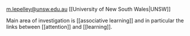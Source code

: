 m.lepelley@unsw.edu.au [[University of New South Wales|UNSW]]

Main area of investigation is [[associative learning]] and in particular the links between [[attention]] and [[learning]].